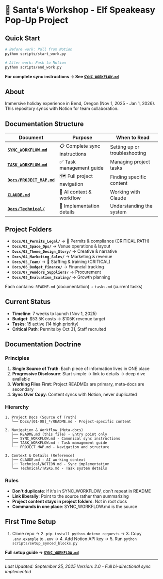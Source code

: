 # 🎅 Santa's Workshop - Elf Speakeasy Pop-Up Project

## Quick Start

```bash
# Before work: Pull from Notion
python scripts/start_work.py

# After work: Push to Notion
python scripts/end_work.py
```

**For complete sync instructions → See [`SYNC_WORKFLOW.md`](SYNC_WORKFLOW.md)**

## About

Immersive holiday experience in Bend, Oregon (Nov 1, 2025 - Jan 1, 2026). This repository syncs with Notion for team collaboration.

## Documentation Structure

| Document | Purpose | When to Read |
|----------|---------|--------------|
| **[`SYNC_WORKFLOW.md`](SYNC_WORKFLOW.md)** | 📋 Complete sync instructions | Setting up or troubleshooting |
| **[`TASK_WORKFLOW.md`](TASK_WORKFLOW.md)** | ✅ Task management guide | Managing project tasks |
| **[`Docs/PROJECT_MAP.md`](Docs/PROJECT_MAP.md)** | 🗺️ Full project navigation | Finding specific content |
| **[`CLAUDE.md`](CLAUDE.md)** | 🤖 AI context & workflow | Working with Claude |
| **[`Docs/Technical/`](Docs/Technical/)** | 🔧 Implementation details | Understanding the system |


## Project Folders

- **`Docs/01_Permits_Legal/`** → 🔴 Permits & compliance (CRITICAL PATH)
- **`Docs/02_Space_Ops/`** → Venue operations & layout
- **`Docs/03_Theme_Design_Story/`** → Creative & narrative
- **`Docs/04_Marketing_Sales/`** → Marketing & revenue
- **`Docs/05_Team/`** → 🔴 Staffing & training (CRITICAL)
- **`Docs/06_Budget_Finance/`** → Financial tracking
- **`Docs/07_Vendors_Suppliers/`** → Procurement
- **`Docs/08_Evaluation_Scaling/`** → Growth planning

Each contains: `README.md` (documentation) + `tasks.md` (current tasks)


## Current Status

- **Timeline**: 7 weeks to launch (Nov 1, 2025)
- **Budget**: $53.5K costs → $105K revenue target
- **Tasks**: 15 active (14 high priority)
- **Critical Path**: Permits by Oct 31, Staff recruited

## Documentation Doctrine

### Principles
1. **Single Source of Truth**: Each piece of information lives in ONE place
2. **Progressive Disclosure**: Start simple → link to details → deep dive available
3. **Working Files First**: Project READMEs are primary, meta-docs are secondary
4. **Sync Over Copy**: Content syncs with Notion, never duplicated

### Hierarchy
```
1. Project Docs (Source of Truth)
   └── Docs/[01-08]_*/README.md - Project-specific content

2. Navigation & Workflow (Meta-docs)
   ├── README.md (this file) - Entry point only
   ├── SYNC_WORKFLOW.md - Canonical sync instructions
   ├── TASK_WORKFLOW.md - Task management guide
   └── PROJECT_MAP.md - Navigation and structure

3. Context & Details (Reference)
   ├── CLAUDE.md - AI working context
   ├── Technical/NOTION.md - Sync implementation
   └── Technical/TASKS.md - Task system details
```

### Rules
- **Don't duplicate**: If it's in SYNC_WORKFLOW, don't repeat in README
- **Link liberally**: Point to the source rather than summarizing
- **Project content stays in project folders**: Not in root docs
- **Commands in one place**: SYNC_WORKFLOW.md is the source

## First Time Setup

1. Clone repo → 2. `pip install python-dotenv requests` → 3. Copy `.env.example` to `.env` → 4. Add Notion API key → 5. Run `python scripts/setup_synced_blocks.py`

**Full setup guide → [`SYNC_WORKFLOW.md`](SYNC_WORKFLOW.md)**

---

*Last Updated: September 25, 2025*
*Version: 2.0 - Full bi-directional sync implemented*